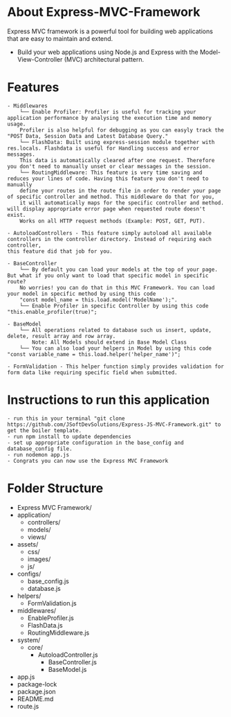 # About Express-MVC-Framework
Express MVC framework is a powerful tool for building web applications that are easy to maintain and extend.
- Build your web applications using Node.js and Express with the Model-View-Controller (MVC) architectural pattern.

# Features
    - Middlewares
        └── Enable Profiler: Profiler is useful for tracking your application performance by analysing the execution time and memory usage. 
        Profiler is also helpful for debugging as you can easyly track the "POST Data, Session Data and Latest Database Query."
        └── FlashData: Built using express-session module together with res.locals. Flashdata is useful for Handling success and error messages. 
        This data is automatically cleared after one request. Therefore you don't need to manually unset or clear messages in the session.
        └── RoutingMiddleware: This feature is very time saving and reduces your lines of code. Having this feature you don't need to manually 
        define your routes in the route file in order to render your page of specific controller and method. This middleware do that for you, 
        it will automatically maps for the specific controller and method. will display appropriate error page when requested route doesn't exist. 
        Works on all HTTP request methods (Example: POST, GET, PUT).
    
    - AutoloadControllers - This feature simply autoload all available controllers in the controller directory. Instead of requiring each controller, 
    this feature did that job for you.

    - BaseController
        └── By default you can load your models at the top of your page. But what if you only want to load that specific model in specific route? 
        No worries! you can do that in this MVC Framework. You can load your model in specific method by using this code 
        "const model_name = this.load.model('ModelName');".
        └── Enable Profiler in specific Controller by using this code "this.enable_profiler(true)";

    - BaseModel
        └── All operations related to database such us insert, update, delete, result array and row array. 
            Note: All Models should extend in Base Model Class
        └── You can also load your helpers in Model by using this code "const variable_name = this.load.helper('helper_name')";

    - FormValidation - This helper function simply provides validation for form data like requiring specific field when submitted.

# Instructions to run this application
    - run this in your terminal "git clone https://github.com/JSoftDevSolutions/Express-JS-MVC-Framework.git" to get the boiler template.
    - run npm install to update dependencies
    - set up appropriate configuration in the base_config and database_config file.
    - run nodemon app.js
    - Congrats you can now use the Express MVC Framework

# Folder Structure              
 - Express MVC Framework/
  - application/
    - controllers/
    - models/
    - views/
  - assets/
    - css/
    - images/
    - js/
  - configs/
    - base_config.js
    - database.js
  - helpers/
    - FormValidation.js
  - middlewares/
    - EnableProfiler.js
    - FlashData.js
    - RoutingMiddleware.js
  - system/
    - core/
        - AutoloadController.js
          - BaseController.js
          - BaseModel.js
  - app.js
  - package-lock
  - package.json
  - README.md
  - route.js
